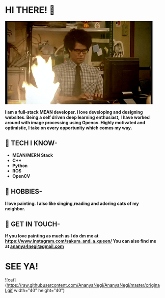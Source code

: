 # HI THERE! 👋

![cat](https://raw.githubusercontent.com/AnanyaNegi/AnanyaNegi/master/7678397bdf064434-programming-gif-find-share-on-giphy.gif)

**I am a full-stack MEAN developer. I love developing and designing websites. Being a self driven deep learning enthusiast, I have worked around with image processing using Opencv. Highly motivated and optimistic, I take on every opportunity which comes my way.**

## 🎯 TECH I KNOW-
* **MEAN/MERN Stack**
* **C++**
* **Python**
* **ROS**
* **OpenCV**

## 🎨 HOBBIES-
**I love painting. I also like singing,reading and adoring cats of my neighbor.**

## 📱 GET IN TOUCH-
**If you love painting as much as I do dm me at https://www.instagram.com/sakura_and_a_queen/ 
 You can also find me at ananya4negi@gmail.com**

# SEE YA!
![cat](https://raw.githubusercontent.com/AnanyaNegi/AnanyaNegi/master/original.gif width="40" height="40")

